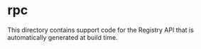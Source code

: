# rpc

This directory contains support code for the Registry API that is automatically
generated at build time.
